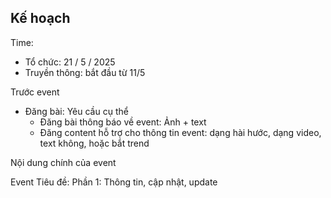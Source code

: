 
## Kế hoạch

Time:
- Tổ chức: 21 / 5 / 2025
- Truyền thông: bắt đầu từ 11/5 

Trước event

- Đăng bài: Yêu cầu cụ thể
	- Đăng bài thông báo về event: Ảnh + text
	- Đăng content hỗ trợ cho thông tin event: dạng hài hước, dạng video, text không, hoặc bắt trend

Nội dung chính của event

Event
Tiêu đề: 
Phần 1: Thông tin, cập nhật, update 